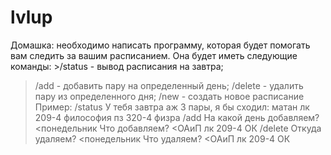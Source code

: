 # lvlup
Домашка: необходимо написать программу, которая будет помогать вам следить за вашим расписанием. Она будет иметь следующие команды: >/status - вывод расписания на завтра; 
>/add - добавить пару на определенный день; 
>/delete - удалить пару из определенного дня; 
>/new - создать новое расписание
Пример:
>/status
>У тебя завтра аж 3 пары, я бы сходил:
>матан лк 209-4
>философия пз 320-4
>физра
>/add
>На какой день добавляем?
<понедельник
>Что добавляем?
<ОАиП лк 209-4
>ОК
>/delete
>Откуда удаляем?
<понедельник
>Что удаляем?
<ОАиП лк 209-4
>ОК

